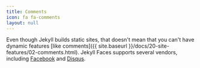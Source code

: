 ```yaml
---
title: Comments
icon: fa fa-comments
layout: null
---
```


Even though Jekyll builds static sites, that doesn't mean that you can't have dynamic features [like comments]({{ site.baseurl }}/docs/20-site-features/02-comments.html). Jekyll Faces supports several vendors, including [Facebook](https://developers.facebook.com/docs/plugins/comments/) and [Disqus](https://disqus.com/).